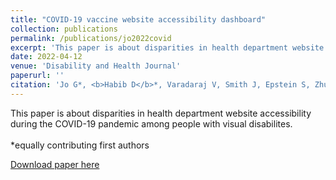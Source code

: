 ```yaml
---
title: "COVID-19 vaccine website accessibility dashboard"
collection: publications
permalink: /publications/jo2022covid
excerpt: 'This paper is about disparities in health department website accessibility during the COVID-19 pandemic among people with visual disabilites. <br><br> *equally contributing first authors'
date: 2022-04-12
venue: 'Disability and Health Journal'
paperurl: ''
citation: 'Jo G*, <b>Habib D</b>*, Varadaraj V, Smith J, Epstein S, Zhu J, Yenokyan G, Ayers K, Swenor BK. COVID-19 vaccine website accessibility dashboard. <i>Disabil Health J</i>. 2022;15(3):101325. doi:10.1016/j.dhjo.2022.101325'
---
```

This paper is about disparities in health department website accessibility during the COVID-19 pandemic among people with visual disabilites. <br><br> *equally contributing first authors

[Download paper here](http://danielrshabib.github.io/files/jo2022covid.pdf)

